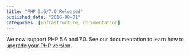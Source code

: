 ```yaml
---
title: "PHP 5.6/7.0 Released"
published_date: "2016-08-01"
categories: [infrastructure, documentation]
---
```

We now support PHP 5.6 and 7.0. See our documentation to learn how to [upgrade your PHP version](/guides/php/php-versions).
